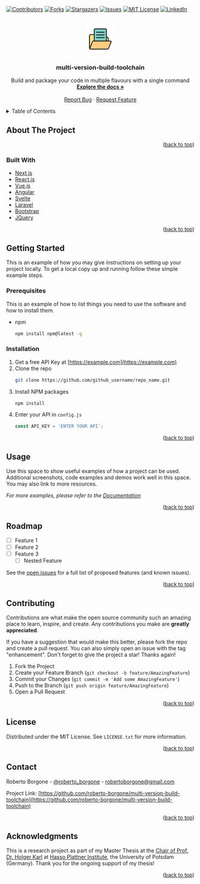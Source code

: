 <div id="top"></div>

[![Contributors][contributors-shield]][contributors-url]
[![Forks][forks-shield]][forks-url]
[![Stargazers][stars-shield]][stars-url]
[![Issues][issues-shield]][issues-url]
[![MIT License][license-shield]][license-url]
[![LinkedIn][linkedin-shield]][linkedin-url]


<br />
<div align="center">
  <a href="https://github.com/roberto-borgone/multi-version-build-toolchain">
    <img src="images/logo.png" alt="Logo" width="80" height="80">
  </a>

<h3 align="center">multi-version-build-toolchain</h3>

  <p align="center">
    Build and package your code in multiple flavours with a single command
    <br />
    <a href="https://github.com/roberto-borgone/multi-version-build-toolchain"><strong>Explore the docs »</strong></a>
    <br />
    <br />
    <a href="https://github.com/roberto-borgone/multi-version-build-toolchain/issues/new?assignees=&labels=bug&template=&title=%5BBug%5D">Report Bug</a>
    ·
    <a href="https://github.com/roberto-borgone/multi-version-build-toolchain/issues/new?assignees=&labels=enhancement&template=&title=%5BFeature%5D">Request Feature</a>
  </p>
</div>


<details>
  <summary>Table of Contents</summary>
  <ol>
    <li>
      <a href="#about-the-project">About The Project</a>
      <ul>
        <li><a href="#built-with">Built With</a></li>
      </ul>
    </li>
    <li>
      <a href="#getting-started">Getting Started</a>
      <ul>
        <li><a href="#prerequisites">Prerequisites</a></li>
        <li><a href="#installation">Installation</a></li>
      </ul>
    </li>
    <li><a href="#usage">Usage</a></li>
    <li><a href="#roadmap">Roadmap</a></li>
    <li><a href="#contributing">Contributing</a></li>
    <li><a href="#license">License</a></li>
    <li><a href="#contact">Contact</a></li>
    <li><a href="#acknowledgments">Acknowledgments</a></li>
  </ol>
</details>


## About The Project

<!--[![Product Name Screen Shot][product-screenshot]](https://example.com)-->


<p align="right">(<a href="#top">back to top</a>)</p>



### Built With

* [Next.js](https://nextjs.org/)
* [React.js](https://reactjs.org/)
* [Vue.js](https://vuejs.org/)
* [Angular](https://angular.io/)
* [Svelte](https://svelte.dev/)
* [Laravel](https://laravel.com)
* [Bootstrap](https://getbootstrap.com)
* [JQuery](https://jquery.com)

<p align="right">(<a href="#top">back to top</a>)</p>


## Getting Started

This is an example of how you may give instructions on setting up your project locally.
To get a local copy up and running follow these simple example steps.

### Prerequisites

This is an example of how to list things you need to use the software and how to install them.
* npm
  ```sh
  npm install npm@latest -g
  ```

### Installation

1. Get a free API Key at [https://example.com](https://example.com)
2. Clone the repo
   ```sh
   git clone https://github.com/github_username/repo_name.git
   ```
3. Install NPM packages
   ```sh
   npm install
   ```
4. Enter your API in `config.js`
   ```js
   const API_KEY = 'ENTER YOUR API';
   ```

<p align="right">(<a href="#top">back to top</a>)</p>


## Usage

Use this space to show useful examples of how a project can be used. Additional screenshots, code examples and demos work well in this space. You may also link to more resources.

_For more examples, please refer to the [Documentation](https://example.com)_

<p align="right">(<a href="#top">back to top</a>)</p>


## Roadmap

- [ ] Feature 1
- [ ] Feature 2
- [ ] Feature 3
    - [ ] Nested Feature

See the [open issues](https://github.com/github_username/repo_name/issues) for a full list of proposed features (and known issues).

<p align="right">(<a href="#top">back to top</a>)</p>


## Contributing

Contributions are what make the open source community such an amazing place to learn, inspire, and create. Any contributions you make are **greatly appreciated**.

If you have a suggestion that would make this better, please fork the repo and create a pull request. You can also simply open an issue with the tag "enhancement".
Don't forget to give the project a star! Thanks again!

1. Fork the Project
2. Create your Feature Branch (`git checkout -b feature/AmazingFeature`)
3. Commit your Changes (`git commit -m 'Add some AmazingFeature'`)
4. Push to the Branch (`git push origin feature/AmazingFeature`)
5. Open a Pull Request

<p align="right">(<a href="#top">back to top</a>)</p>


## License

Distributed under the MIT License. See `LICENSE.txt` for more information.

<p align="right">(<a href="#top">back to top</a>)</p>


## Contact

Roberto Borgone - [@roberto_borgone](https://twitter.com/roberto_borgone) - robertoborgone@gmail.com

Project Link: [https://github.com/roberto-borgone/multi-version-build-toolchain](https://github.com/roberto-borgone/multi-version-build-toolchain)

<p align="right">(<a href="#top">back to top</a>)</p>


## Acknowledgments

This is a research project as part of my Master Thesis at the [Chair of Prof. Dr. Holger Karl](https://www.hpi.de/karl/people/holger-karl.html) at [Hasso Plattner Institute](https://www.hpi.de), the University of Potsdam (Germany). Thank you for the ongoing support of my thesis!

<p align="right">(<a href="#top">back to top</a>)</p>




[contributors-shield]: https://img.shields.io/github/contributors/roberto-borgone/multi-version-build-toolchain.svg?style=for-the-badge
[contributors-url]: https://github.com/roberto-borgone/multi-version-build-toolchain/graphs/contributors
[forks-shield]: https://img.shields.io/github/forks/roberto-borgone/multi-version-build-toolchain.svg?style=for-the-badge
[forks-url]: https://github.com/roberto-borgone/multi-version-build-toolchain/network/members
[stars-shield]: https://img.shields.io/github/stars/roberto-borgone/multi-version-build-toolchain.svg?style=for-the-badge
[stars-url]: https://github.com/roberto-borgone/multi-version-build-toolchain/stargazers
[issues-shield]: https://img.shields.io/github/issues/roberto-borgone/multi-version-build-toolchain.svg?style=for-the-badge
[issues-url]: https://github.com/roberto-borgone/multi-version-build-toolchain/issues
[license-shield]: https://img.shields.io/github/license/roberto-borgone/multi-version-build-toolchain.svg?style=for-the-badge
[license-url]: https://github.com/roberto-borgone/multi-version-build-toolchain/blob/master/LICENSE.txt
[linkedin-shield]: https://img.shields.io/badge/-LinkedIn-black.svg?style=for-the-badge&logo=linkedin&colorB=555
[linkedin-url]: https://linkedin.com/in/roberto-borgone-0b0b90149
[product-screenshot]: images/screenshot.png